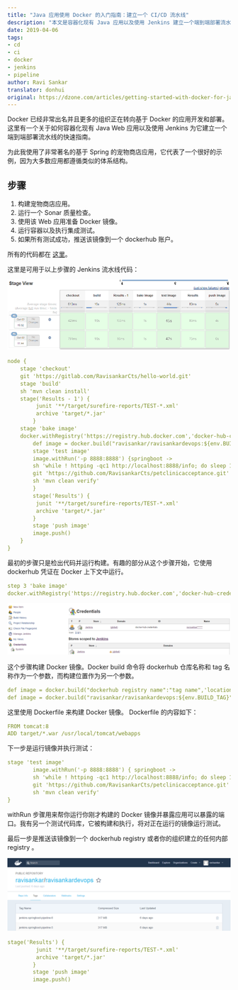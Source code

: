 ```yaml
---
title: "Java 应用使用 Docker 的入门指南：建立一个 CI/CD 流水线"
description: "本文是容器化现有 Java 应用以及使用 Jenkins 建立一个端到端部署流水线的指南。"
date: 2019-04-06
tags:
- cd
- ci
- docker
- jenkins
- pipeline
author: Ravi Sankar
translator: donhui
original: https://dzone.com/articles/getting-started-with-docker-for-java-applications
---
```


Docker 已经非常出名并且更多的组织正在转向基于 Docker 的应用开发和部署。这里有一个关于如何容器化现有 Java Web 应用以及使用 Jenkins 为它建立一个端到端部署流水线的快速指南。

为此我使用了非常著名的基于 Spring 的宠物商店应用，它代表了一个很好的示例，因为大多数应用都遵循类似的体系结构。

## 步骤
1. 构建宠物商店应用。
2. 运行一个 Sonar 质量检查。
3. 使用该 Web 应用准备 Docker 镜像。
4. 运行容器以及执行集成测试。
5. 如果所有测试成功，推送该镜像到一个 dockerhub 账户。

所有的代码都在 [这里](https://github.com/RavisankarCts/spring-framework-petclinic.git)。

这里是可用于以上步骤的 Jenkins 流水线代码：

![pipeline.png](../../../images/articles/2019/04/2019-04-06-getting-started-with-docker-for-java-applications/pipeline.png)

```yaml
node {
    stage 'checkout'
    git 'https://gitlab.com/RavisankarCts/hello-world.git'
    stage 'build'
    sh 'mvn clean install'
    stage('Results - 1') {
         junit '**/target/surefire-reports/TEST-*.xml'
         archive 'target/*.jar'
        }
    stage 'bake image'
    docker.withRegistry('https://registry.hub.docker.com','docker-hub-credentials') {
        def image = docker.build("ravisankar/ravisankardevops:${env.BUILD_TAG}",'.')
        stage 'test image'
        image.withRun('-p 8888:8888') {springboot ->
        sh 'while ! httping -qc1 http://localhost:8888/info; do sleep 1; done'
        git 'https://github.com/RavisankarCts/petclinicacceptance.git'
        sh 'mvn clean verify'
        }
        stage('Results') {
         junit '**/target/surefire-reports/TEST-*.xml'
         archive 'target/*.jar'
        }
        stage 'push image'
        image.push()
    }
}
```

最初的步骤只是检出代码并运行构建。有趣的部分从这个步骤开始，它使用 dockerhub 凭证在 Docker 上下文中运行。

```yaml
step 3 'bake image'
docker.withRegistry('https://registry.hub.docker.com','docker-hub-credentials')
```

![docker-hub-credentials.png](../../../images/articles/2019/04/2019-04-06-getting-started-with-docker-for-java-applications/docker-hub-credentials.png)

这个步骤构建 Docker 镜像。Docker build 命令将 dockerhub 仓库名称和 tag 名称作为一个参数，而构建位置作为另一个参数。

```yaml
def image = docker.build("dockerhub registry name":"tag name",'location of docker file')
def image = docker.build("ravisankar/ravisankardevops:${env.BUILD_TAG}",'.')
```

这里使用 Dockerfile 来构建 Docker 镜像。 Dockerfile 的内容如下：

```yaml
FROM tomcat:8
ADD target/*.war /usr/local/tomcat/webapps
```

下一步是运行镜像并执行测试：

```yaml
stage 'test image'
        image.withRun('-p 8888:8888') { springboot ->
        sh 'while ! httping -qc1 http://localhost:8888/info; do sleep 1; done'
        git 'https://github.com/RavisankarCts/petclinicacceptance.git'
        sh 'mvn clean verify'
}
```

withRun 步骤用来帮你运行你刚才构建的 Docker 镜像并暴露应用可以暴露的端口。我有另一个测试代码库，它被构建和执行，将对正在运行的镜像运行测试。

最后一步是推送该镜像到一个 dockerhub registry 或者你的组织建立的任何内部 registry 。

![docker-hub.png](../../../images/articles/2019/04/2019-04-06-getting-started-with-docker-for-java-applications/docker-hub.png)

```yaml
stage('Results') {
         junit '**/target/surefire-reports/TEST-*.xml'
         archive 'target/*.jar'
        }
        stage 'push image'
        image.push()
```